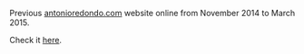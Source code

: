 Previous [antonioredondo.com](http://antonioredondo.com) website online from November 2014 to March 2015.

Check it [here](https://antonioredondo.github.io/antonioredondo.com/v1/index.htm).
